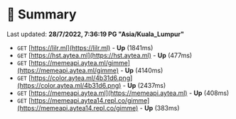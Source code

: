 # 📖 Summary
Last updated: **28/7/2022, 7:36:19 PG "Asia/Kuala_Lumpur"**

- `GET` [https://lilr.ml](https://lilr.ml) - **Up** (1841ms)
- `GET` [https://hst.aytea.ml](https://hst.aytea.ml) - **Up** (477ms)
- `GET` [https://memeapi.aytea.ml/gimme](https://memeapi.aytea.ml/gimme) - **Up** (4140ms)
- `GET` [https://color.aytea.ml/4b31d6.png](https://color.aytea.ml/4b31d6.png) - **Up** (2437ms)
- `GET` [https://memeapi.aytea.ml](https://memeapi.aytea.ml) - **Up** (408ms)
- `GET` [https://memeapi.aytea14.repl.co/gimme](https://memeapi.aytea14.repl.co/gimme) - **Up** (383ms)
